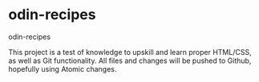 # odin-recipes
odin-recipes


This project is a test of knowledge to upskill and learn proper HTML/CSS, as well as Git functionality.
All files and changes will be pushed to Github, hopefully using Atomic changes.